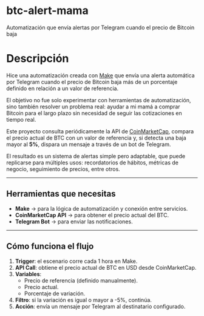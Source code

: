 # btc-alert-mama
Automatización que envía alertas por Telegram cuando el precio de Bitcoin baja

# Descripción

Hice una automatización creada con [Make](https://www.make.com/) que envía una alerta automática por Telegram cuando el precio de Bitcoin baja más de un porcentaje definido en relación a un valor de referencia.

El objetivo no fue solo experimentar con herramientas de automatización, sino también resolver un problema real: ayudar a mi mamá a comprar Bitcoin para el largo plazo sin necesidad de seguir las cotizaciones en tiempo real.

Este proyecto consulta periódicamente la API de [CoinMarketCap](https://coinmarketcap.com/api/), compara el precio actual de BTC con un valor de referencia y, si detecta una baja mayor al **5%**, dispara un mensaje a través de un bot de Telegram.

El resultado es un sistema de alertas simple pero adaptable, que puede replicarse para múltiples usos: recordatorios de hábitos, métricas de negocio, seguimiento de precios, entre otros.

---

## Herramientas que necesitas

- **Make** → para la lógica de automatización y conexión entre servicios.
- **CoinMarketCap API** → para obtener el precio actual del BTC.
- **Telegram Bot** → para enviar las notificaciones.

---

## Cómo funciona el flujo

1. **Trigger**: el escenario corre cada 1 hora en Make.
2. **API Call**: obtiene el precio actual de BTC en USD desde CoinMarketCap.
3. **Variables**:
    - Precio de referencia (definido manualmente).
    - Precio actual.
    - Porcentaje de variación.
4. **Filtro**: si la variación es igual o mayor a -5%, continúa.
5. **Acción**: envía un mensaje por Telegram al destinatario configurado.
